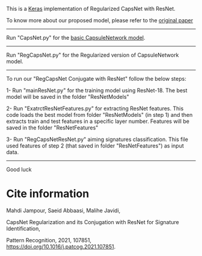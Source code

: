 This is a [Keras](https://keras.io/) implementation of Regularized CapsNet with ResNet.

To know more about our proposed model, please refer to the [original paper](https://www.sciencedirect.com/science/article/abs/pii/S0031320321000388)

**************************************************************************************************************************************************
Run "CapsNet.py" for the [basic CapsuleNetwork model](https://papers.nips.cc/paper/6975-dynamic-routing-between-capsules.pdf).


**************************************************************************************************************************************************
Run "RegCapsNet.py" for the Regularized version of CapsuleNetwork model.


**************************************************************************************************************************************************
To run our "RegCapsNet Conjugate with ResNet" follow the below steps:

1- Run "mainResNet.py" for the training model using ResNet-18.
The best model will be saved in the folder "ResNetModels"

2- Run "ExatrctResNetFeatures.py" for extracting ResNet features.
This code loads the best model from folder "ResNetModels" (in step 1) 
and then extracts train and test features in a specific layer number. 
Features will be saved in the folder "ResNetFeatures"

3- Run "RegCapsNetResNet.py" aiming signatures classification. This 
file used features of step 2 (that saved in folder "ResNetFeatures") 
as input data.
**************************************************************************************************************************************************

Good luck




# Cite information
Mahdi Jampour, Saeid Abbaasi, Malihe Javidi, 

CapsNet Regularization and its Conjugation with ResNet for Signature Identification, 

Pattern Recognition, 2021, 107851, https://doi.org/10.1016/j.patcog.2021.107851.
